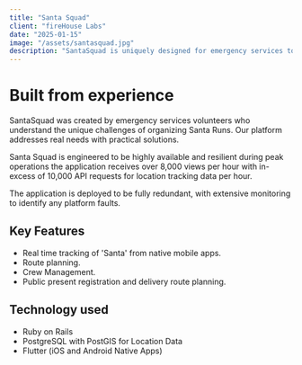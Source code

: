 ```yaml
---
title: "Santa Squad"
client: "fireHouse Labs"
date: "2025-01-15"
image: "/assets/santasquad.jpg"
description: "SantaSquad is uniquely designed for emergency services to manage their Christmas 'Santa Runs'. Offering Santa tracking, route planning and delivery point management in a single platform."
---
```


# Built from experience

SantaSquad was created by emergency services volunteers who understand the unique challenges of organizing Santa Runs. Our platform addresses real needs with practical solutions.

Santa Squad is engineered to be highly available and resilient during peak operations the application receives over 8,000 views per hour with in-excess of 10,000 API requests for location tracking data per hour.

The application is deployed to be fully redundant, with extensive monitoring to identify any platform faults.

## Key Features

- Real time tracking of 'Santa' from native mobile apps.
- Route planning.
- Crew Management.
- Public present registration and delivery route planning.

## Technology used

- Ruby on Rails
- PostgreSQL with PostGIS for Location Data
- Flutter (iOS and Android Native Apps)
